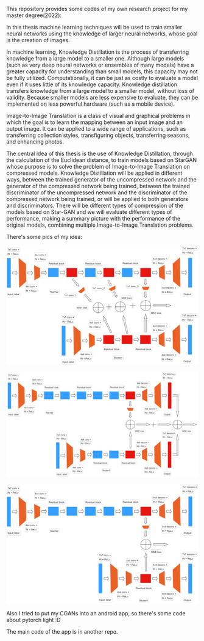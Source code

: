 
This repository provides some codes of my own research project for my master degree(2022):

In this thesis machine learning techniques will be used to train smaller neural networks using the knowledge of larger neural networks, whose goal is the creation of images.

In machine learning, Knowledge Distillation is the process of transferring knowledge from a large model to a smaller one. Although large models (such as very deep neural networks or ensembles of many models) have a greater capacity for understanding than small models, this capacity may not be fully utilized. Computationally, it can be just as costly to evaluate a model even if it uses little of its knowledge capacity. Knowledge distillation transfers knowledge from a large model to a smaller model, without loss of validity. Because smaller models are less expensive to evaluate, they can be implemented on less powerful hardware (such as a mobile device).

Image-to-Image Translation is a class of visual and graphical problems in which the goal is to learn the mapping between an input image and an output image. It can be applied to a wide range of applications, such as transferring collection styles, transfiguring objects, transferring seasons, and enhancing photos.

The central idea of this thesis is the use of Knowledge Distillation, through the calculation of the Euclidean distance, to train models based on StarGAN whose purpose is to solve the problem of Image-to-Image Translation on compressed models. Knowledge Distillation will be applied in different ways, between the trained generator of the uncompressed network and the generator of the compressed network being trained, between the trained discriminator of the uncompressed network and the discriminator of the compressed network being trained, or will be applied to both generators and discriminators. There will be different types of compression of the models based on Star-GAN and we will evaluate different types of performance, making a summary picture with the performance of the original models, combining multiple Image-to-Image Translation problems.

There's some pics of my idea:

![Knowledge Distillation between Teacher Generator(up) and Student Generator(down)](Student_RES135.PNG)

![Knowledge Distillation between Teacher Generator(up) and Student Generator(down)](Student_RES5OUT.PNG)

![Knowledge Distillation between Teacher Generator(up) and Student Generator(down)](Student_16_RES5.PNG)

Also I tried to put my CGANs into an android app, so there's some code about pytorch light :D

The main code of the app is in another repo.
